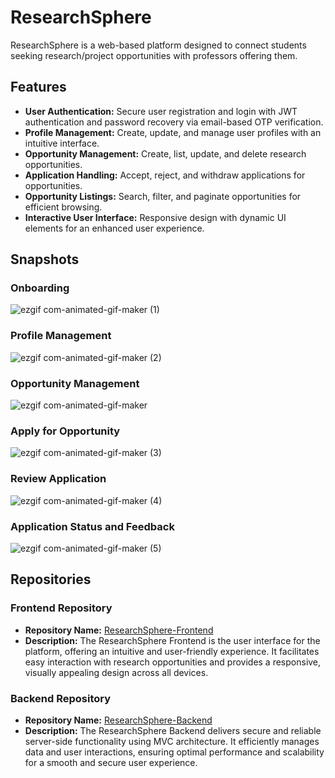 # ResearchSphere
ResearchSphere is a web-based platform designed to connect students seeking research/project opportunities with professors offering them.

## Features
- **User Authentication:** Secure user registration and login with JWT authentication and password recovery via email-based OTP verification.
- **Profile Management:** Create, update, and manage user profiles with an intuitive interface.
- **Opportunity Management:** Create, list, update, and delete research opportunities.
- **Application Handling:** Accept, reject, and withdraw applications for opportunities.
- **Opportunity Listings:** Search, filter, and paginate opportunities for efficient browsing.
- **Interactive User Interface:** Responsive design with dynamic UI elements for an enhanced user experience.

## Snapshots

### Onboarding
![ezgif com-animated-gif-maker (1)](https://github.com/user-attachments/assets/5dc6b07d-39ec-4311-a18b-51cd7d3b801c)

### Profile Management
![ezgif com-animated-gif-maker (2)](https://github.com/user-attachments/assets/4e2757d4-5845-4374-aab3-c8f97617c4c4)

### Opportunity Management
![ezgif com-animated-gif-maker](https://github.com/user-attachments/assets/4cceff25-3230-4303-99a2-6859b7fa0ff2)

### Apply for Opportunity
![ezgif com-animated-gif-maker (3)](https://github.com/user-attachments/assets/189fd8b9-7b6c-4e44-972f-81c94ad94792)

### Review Application
![ezgif com-animated-gif-maker (4)](https://github.com/user-attachments/assets/d429f28d-19d9-40ae-8909-811d4f1aa88c)

### Application Status and Feedback
![ezgif com-animated-gif-maker (5)](https://github.com/user-attachments/assets/22c6dea4-bcf6-4c9c-9bd8-d5ec22a79b62)

## Repositories

### Frontend Repository
- **Repository Name:** [ResearchSphere-Frontend](https://github.com/kishanlalchoudhary/ResearchSphere-Frontend)
- **Description:** The ResearchSphere Frontend is the user interface for the platform, offering an intuitive and user-friendly experience. It facilitates easy interaction with research opportunities and provides a responsive, visually appealing design across all devices.
 
### Backend Repository
- **Repository Name:** [ResearchSphere-Backend](https://github.com/kishanlalchoudhary/ResearchSphere-Backend)
- **Description:** The ResearchSphere Backend delivers secure and reliable server-side functionality using MVC architecture. It efficiently manages data and user interactions, ensuring optimal performance and scalability for a smooth and secure user experience.
